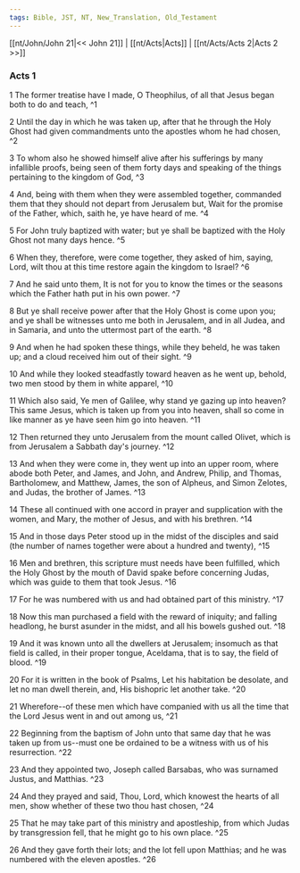 ```yaml
---
tags: Bible, JST, NT, New_Translation, Old_Testament
---
```


[[nt/John/John 21|<< John 21]] | [[nt/Acts|Acts]] | [[nt/Acts/Acts 2|Acts 2 >>]]

### Acts 1

1 The former treatise have I made, O Theophilus, of all that Jesus began both to do and teach,  ^1

2 Until the day in which he was taken up, after that he through the Holy Ghost had given commandments unto the apostles whom he had chosen,  ^2

3 To whom also he showed himself alive after his sufferings by many infallible proofs, being seen of them forty days and speaking of the things pertaining to the kingdom of God,  ^3

4 And, being with them when they were assembled together, commanded them that they should not depart from Jerusalem but, Wait for the promise of the Father, which, saith he, ye have heard of me.  ^4

5 For John truly baptized with water; but ye shall be baptized with the Holy Ghost not many days hence.  ^5

6 When they, therefore, were come together, they asked of him, saying, Lord, wilt thou at this time restore again the kingdom to Israel?  ^6

7 And he said unto them, It is not for you to know the times or the seasons which the Father hath put in his own power.  ^7

8 But ye shall receive power after that the Holy Ghost is come upon you; and ye shall be witnesses unto me both in Jerusalem, and in all Judea, and in Samaria, and unto the uttermost part of the earth.  ^8

9 And when he had spoken these things, while they beheld, he was taken up; and a cloud received him out of their sight.  ^9

10 And while they looked steadfastly toward heaven as he went up, behold, two men stood by them in white apparel,  ^10

11 Which also said, Ye men of Galilee, why stand ye gazing up into heaven? This same Jesus, which is taken up from you into heaven, shall so come in like manner as ye have seen him go into heaven.  ^11

12 Then returned they unto Jerusalem from the mount called Olivet, which is from Jerusalem a Sabbath day\'s journey.  ^12

13 And when they were come in, they went up into an upper room, where abode both Peter, and James, and John, and Andrew, Philip, and Thomas, Bartholomew, and Matthew, James, the son of Alpheus, and Simon Zelotes, and Judas, the brother of James.  ^13

14 These all continued with one accord in prayer and supplication with the women, and Mary, the mother of Jesus, and with his brethren.  ^14

15 And in those days Peter stood up in the midst of the disciples and said (the number of names together were about a hundred and twenty),  ^15

16 Men and brethren, this scripture must needs have been fulfilled, which the Holy Ghost by the mouth of David spake before concerning Judas, which was guide to them that took Jesus.  ^16

17 For he was numbered with us and had obtained part of this ministry.  ^17

18 Now this man purchased a field with the reward of iniquity; and falling headlong, he burst asunder in the midst, and all his bowels gushed out.  ^18

19 And it was known unto all the dwellers at Jerusalem; insomuch as that field is called, in their proper tongue, Aceldama, that is to say, the field of blood.  ^19

20 For it is written in the book of Psalms, Let his habitation be desolate, and let no man dwell therein, and, His bishopric let another take.  ^20

21 Wherefore\--of these men which have companied with us all the time that the Lord Jesus went in and out among us,  ^21

22 Beginning from the baptism of John unto that same day that he was taken up from us\--must one be ordained to be a witness with us of his resurrection.  ^22

23 And they appointed two, Joseph called Barsabas, who was surnamed Justus, and Matthias.  ^23

24 And they prayed and said, Thou, Lord, which knowest the hearts of all men, show whether of these two thou hast chosen,  ^24

25 That he may take part of this ministry and apostleship, from which Judas by transgression fell, that he might go to his own place.  ^25

26 And they gave forth their lots; and the lot fell upon Matthias; and he was numbered with the eleven apostles.  ^26

 
